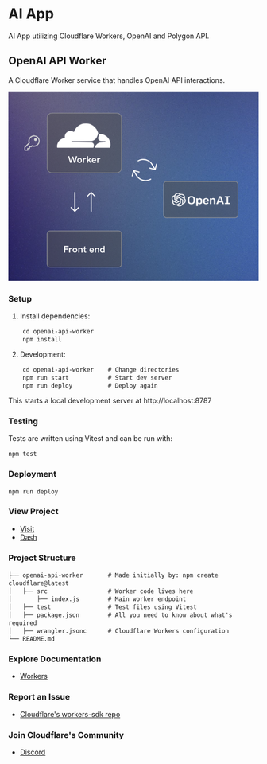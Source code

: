 # AI App
AI App utilizing Cloudflare Workers, OpenAI and Polygon API.

## OpenAI API Worker

A Cloudflare Worker service that handles OpenAI API interactions.

![Front End to Cloudflare Worker to OpenAI API then back to Cloudflare Worker and back to the Front End](https://github.com/marklreyes/AI-App/blob/main/frontend_worker_openai.png?raw=true)


### Setup

1. Install dependencies:
```
    cd openai-api-worker
    npm install
```

2. Development:
```
    cd openai-api-worker    # Change directories
    npm run start           # Start dev server
    npm run deploy          # Deploy again
```

This starts a local development server at http://localhost:8787


### Testing

Tests are written using Vitest and can be run with:
```
npm test
```

### Deployment
```
npm run deploy
```

### View Project
* [Visit](https://openai-api-worker.openai-api-worker-scrimba-mreyes.workers.dev/)
* [Dash](https://dash.cloudflare.com/?to=/:account/workers/services/view/openai-api-worker)


### Project Structure
```
├── openai-api-worker       # Made initially by: npm create cloudflare@latest
│   ├── src                 # Worker code lives here
│       ├── index.js        # Main worker endpoint
│   ├── test                # Test files using Vitest
│   ├── package.json        # All you need to know about what's required
│   ├── wrangler.jsonc      # Cloudflare Workers configuration
└── README.md
```

### Explore Documentation
* [Workers](https://developers.cloudflare.com/workers/)

### Report an Issue
* [Cloudflare's workers-sdk repo](https://github.com/cloudflare/workers-sdk/issues/new/choose)

### Join Cloudflare's Community
* [Discord](https://discord.com/invite/cloudflaredev)



